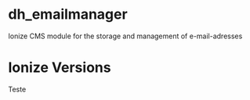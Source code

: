 # dh_emailmanager
Ionize CMS module for the storage and management of e-mail-adresses

# Ionize Versions
Teste

